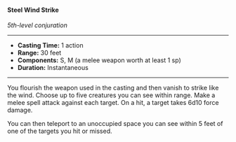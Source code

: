 #### Steel Wind Strike
*5th-level conjuration*
___
- **Casting Time:** 1 action
- **Range:** 30 feet
- **Components:** S, M (a melee weapon worth at least 1 sp)
- **Duration:** Instantaneous
___
You flourish the weapon used in the casting and then vanish to strike like the wind. Choose up to five creatures you can see within range. Make a melee spell attack against each target. On a hit, a target takes 6d10 force damage.

You can then teleport to an unoccupied space you can see within 5 feet of one of the targets you hit or missed.
